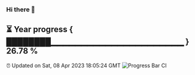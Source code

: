 ### Hi there 👋
⏳ Year progress { ████████▁▁▁▁▁▁▁▁▁▁▁▁▁▁▁▁▁▁▁▁▁▁ } 26.78 %
---
⏰ Updated on Sat, 08 Apr 2023 18:05:24 GMT
![Progress Bar CI](https://github.com/Moyi321/Moyi321/workflows/Progress%20Bar%20CI/badge.svg)
